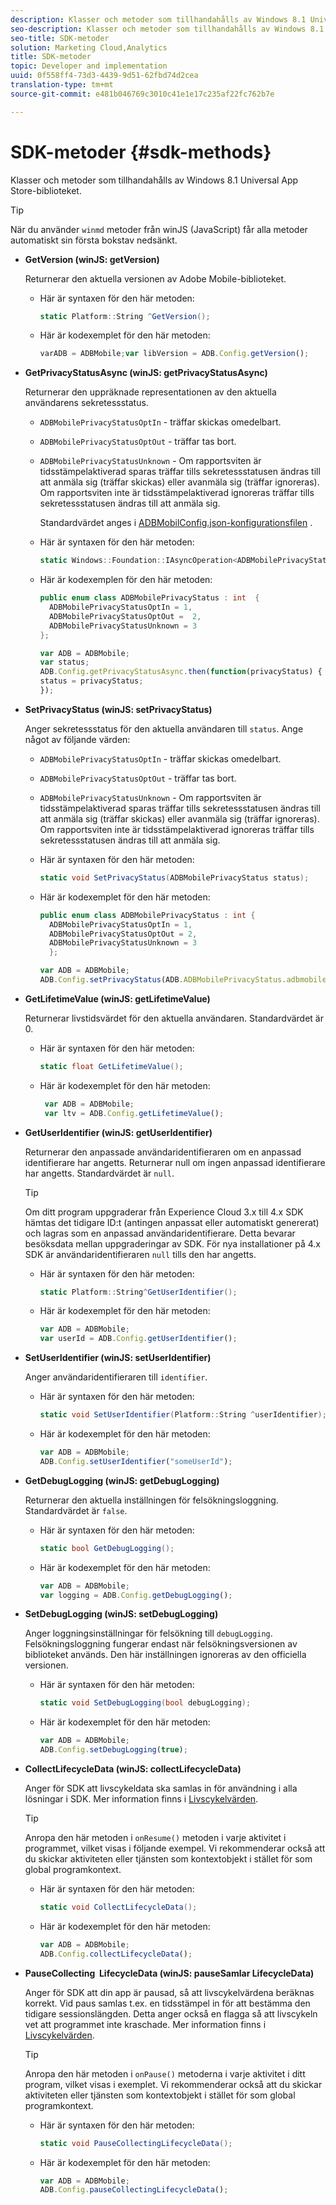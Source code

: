 ```yaml
---
description: Klasser och metoder som tillhandahålls av Windows 8.1 Universal App Store-biblioteket.
seo-description: Klasser och metoder som tillhandahålls av Windows 8.1 Universal App Store-biblioteket.
seo-title: SDK-metoder
solution: Marketing Cloud,Analytics
title: SDK-metoder
topic: Developer and implementation
uuid: 0f558ff4-73d3-4439-9d51-62fbd74d2cea
translation-type: tm+mt
source-git-commit: e481b046769c3010c41e1e17c235af22fc762b7e

---
```



# SDK-metoder {#sdk-methods}

Klasser och metoder som tillhandahålls av Windows 8.1 Universal App Store-biblioteket.

>[!TIP]
>
>När du använder `winmd` metoder från winJS (JavaScript) får alla metoder automatiskt sin första bokstav nedsänkt.

* **GetVersion (winJS: getVersion)**

   Returnerar den aktuella versionen av Adobe Mobile-biblioteket.

   * Här är syntaxen för den här metoden:

      ```csharp
      static Platform::String ^GetVersion();
      ```

   * Här är kodexemplet för den här metoden:

      ```js
      varADB = ADBMobile;var libVersion = ADB.Config.getVersion(); 
      ```

* **GetPrivacyStatusAsync (winJS: getPrivacyStatusAsync)**

   Returnerar den uppräknade representationen av den aktuella användarens sekretessstatus.

   * `ADBMobilePrivacyStatusOptIn` - träffar skickas omedelbart.
   * `ADBMobilePrivacyStatusOptOut` - träffar tas bort.
   * `ADBMobilePrivacyStatusUnknown` - Om rapportsviten är tidsstämpelaktiverad sparas träffar tills sekretessstatusen ändras till att anmäla sig (träffar skickas) eller avanmäla sig (träffar ignoreras). Om rapportsviten inte är tidsstämpelaktiverad ignoreras träffar tills sekretessstatusen ändras till att anmäla sig.

      Standardvärdet anges i [ADBMobilConfig.json-konfigurationsfilen](/help/windows-appstore/c-configuration/c.json.md) .

   * Här är syntaxen för den här metoden:

      ```csharp
      static Windows::Foundation::IAsyncOperation<ADBMobilePrivacyStatus> ^getPrivacyStatusAsync(); 
      ```

   * Här är kodexemplen för den här metoden:

      ```csharp
      public enum class ADBMobilePrivacyStatus : int  {
        ADBMobilePrivacyStatusOptIn = 1, 
        ADBMobilePrivacyStatusOptOut =  2,
        ADBMobilePrivacyStatusUnknown = 3
      };
      ```

      ```js
      var ADB = ADBMobile;
      var status;
      ADB.Config.getPrivacyStatusAsync.then(function(privacyStatus) {
      status = privacyStatus;
      }); 
      ```

* **SetPrivacyStatus (winJS: setPrivacyStatus)**

   Anger sekretessstatus för den aktuella användaren till `status`. Ange något av följande värden:

   * `ADBMobilePrivacyStatusOptIn` - träffar skickas omedelbart.
   * `ADBMobilePrivacyStatusOptOut` - träffar tas bort.
   * `ADBMobilePrivacyStatusUnknown` - Om rapportsviten är tidsstämpelaktiverad sparas träffar tills sekretessstatusen ändras till att anmäla sig (träffar skickas) eller avanmäla sig (träffar ignoreras). Om rapportsviten inte är tidsstämpelaktiverad ignoreras träffar tills sekretessstatusen ändras till att anmäla sig.

   * Här är syntaxen för den här metoden:

      ```csharp
      static void SetPrivacyStatus(ADBMobilePrivacyStatus status);
      ```

   * Här är kodexemplet för den här metoden:

      ```csharp
      public enum class ADBMobilePrivacyStatus : int {
        ADBMobilePrivacyStatusOptIn = 1,
        ADBMobilePrivacyStatusOptOut = 2,
        ADBMobilePrivacyStatusUnknown = 3
        }; 
      ```

      ```js
      var ADB = ADBMobile;
      ADB.Config.setPrivacyStatus(ADB.ADBMobilePrivacyStatus.adbmobilePrivacyStatusOptIn); 
      ```

* **GetLifetimeValue (winJS: getLifetimeValue)**

   Returnerar livstidsvärdet för den aktuella användaren. Standardvärdet är 0.

   * Här är syntaxen för den här metoden:

      ```csharp
      static float GetLifetimeValue();
      ```

   * Här är kodexemplet för den här metoden:

      ```js
       var ADB = ADBMobile;
       var ltv = ADB.Config.getLifetimeValue(); 
      ```

* **GetUserIdentifier (winJS: getUserIdentifier)**

   Returnerar den anpassade användaridentifieraren om en anpassad identifierare har angetts. Returnerar null om ingen anpassad identifierare har angetts. Standardvärdet är `null`.

   >[!TIP]
   >
   >Om ditt program uppgraderar från Experience Cloud 3.x till 4.x SDK hämtas det tidigare ID:t (antingen anpassat eller automatiskt genererat) och lagras som en anpassad användaridentifierare. Detta bevarar besöksdata mellan uppgraderingar av SDK. För nya installationer på 4.x SDK är användaridentifieraren `null` tills den har angetts.

   * Här är syntaxen för den här metoden:

      ```csharp
      static Platform::String^GetUserIdentifier();
      ```

   * Här är kodexemplet för den här metoden:

      ```js
      var ADB = ADBMobile;
      var userId = ADB.Config.getUserIdentifier(); 
      ```

* **SetUserIdentifier (winJS: setUserIdentifier)**

   Anger användaridentifieraren till `identifier`.

   * Här är syntaxen för den här metoden:

      ```csharp
      static void SetUserIdentifier(Platform::String ^userIdentifier);
      ```

   * Här är kodexemplet för den här metoden:

      ```js
      var ADB = ADBMobile;
      ADB.Config.setUserIdentifier("someUserId"); 
      ```

* **GetDebugLogging (winJS: getDebugLogging)**

   Returnerar den aktuella inställningen för felsökningsloggning. Standardvärdet är `false`.

   * Här är syntaxen för den här metoden:

      ```csharp
      static bool GetDebugLogging(); 
      ```

   * Här är kodexemplet för den här metoden:

      ```js
      var ADB = ADBMobile;
      var logging = ADB.Config.getDebugLogging(); 
      ```

* **SetDebugLogging (winJS: setDebugLogging)**

   Anger loggningsinställningar för felsökning till `debugLogging`. Felsökningsloggning fungerar endast när felsökningsversionen av biblioteket används. Den här inställningen ignoreras av den officiella versionen.

   * Här är syntaxen för den här metoden:

      ```csharp
      static void SetDebugLogging(bool debugLogging); 
      ```

   * Här är kodexemplet för den här metoden:

      ```js
      var ADB = ADBMobile;
      ADB.Config.setDebugLogging(true); 
      ```

* **CollectLifecycleData (winJS: collectLifecycleData)**

   Anger för SDK att livscykeldata ska samlas in för användning i alla lösningar i SDK. Mer information finns i [Livscykelvärden](/help/windows-appstore/metrics.md).

   >[!TIP]
   >
   >Anropa den här metoden i `onResume()` metoden i varje aktivitet i programmet, vilket visas i följande exempel. Vi rekommenderar också att du skickar aktiviteten eller tjänsten som kontextobjekt i stället för som global programkontext.

   * Här är syntaxen för den här metoden:

      ```csharp
      static void CollectLifecycleData();
      ```

   * Här är kodexemplet för den här metoden:

      ```js
      var ADB = ADBMobile;
      ADB.Config.collectLifecycleData(); 
      ```

* **PauseCollecting &#x200B; LifecycleData (winJS: pauseSamlar &#x200B; LifecycleData)**

   Anger för SDK att din app är pausad, så att livscykelvärdena beräknas korrekt. Vid paus samlas t.ex. en tidsstämpel in för att bestämma den tidigare sessionslängden. Detta anger också en flagga så att livscykeln vet att programmet inte kraschade. Mer information finns i [Livscykelvärden](/help/windows-appstore/metrics.md).

   >[!TIP]
   >
   >Anropa den här metoden i `onPause()` metoderna i varje aktivitet i ditt program, vilket visas i exemplet. Vi rekommenderar också att du skickar aktiviteten eller tjänsten som kontextobjekt i stället för som global programkontext.

   * Här är syntaxen för den här metoden:

      ```csharp
      static void PauseCollectingLifecycleData();
      ```

   * Här är kodexemplet för den här metoden:

      ```js
      var ADB = ADBMobile;
      ADB.Config.pauseCollectingLifecycleData();
      ```
